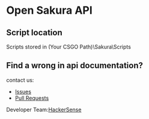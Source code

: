 # Open Sakura API

## Script location

Scripts stored in (Your CSGO Path)\Sakura\Scripts

## Find a wrong in api documentation?

contact us:

- [Issues](https://github.com/hackersense/Open-Sakura-API/issues)
- [Pull Requests](https://github.com/hackersense/Open-Sakura-API/pulls)

Developer Team:[HackerSense](https://github.com/hackersense)
